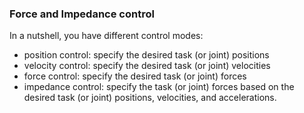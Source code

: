 ### Force and Impedance control

In a nutshell, you have different control modes:

* position control: specify the desired task (or joint) positions
* velocity control: specify the desired task (or joint) velocities
* force control: specify the desired task (or joint) forces
* impedance control: specify the task (or joint) forces based on the desired task (or joint) positions, velocities, and accelerations.
